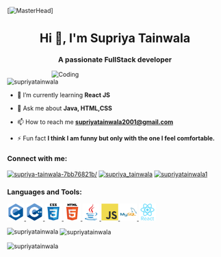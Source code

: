 [![MasterHead](https://as1.ftcdn.net/v2/jpg/01/94/01/00/1000_F_194010093_9tC5JNVsiEOlVDs2F5Y6d0paYrdWTdbT.jpg)]
<h1 align="center">Hi 👋, I'm Supriya Tainwala</h1>
<h3 align="center">A passionate FullStack developer</h3>
<img align="right" alt="Coding" width="400" src="https://cdn.dribbble.com/users/1162077/screenshots/3848914/programmer.gif">


<p align="left"> <img src="https://komarev.com/ghpvc/?username=supriyatainwala&label=Profile%20views&color=0e75b6&style=flat" alt="supriyatainwala" /> </p>

- 🌱 I’m currently learning **React JS**

- 💬 Ask me about **Java, HTML,CSS**

- 📫 How to reach me **supriyatainwala2001@gmail.com**

- ⚡ Fun fact **I think I am funny but only with the one I feel comfortable.**

<h3 align="left">Connect with me:</h3>
<p align="left">
<a href="https://linkedin.com/in/supriya-tainwala-7bb76821b/" target="blank"><img align="center" src="https://raw.githubusercontent.com/rahuldkjain/github-profile-readme-generator/master/src/images/icons/Social/linked-in-alt.svg" alt="supriya-tainwala-7bb76821b/" height="30" width="40" /></a>
<a href="https://instagram.com/supriya_tainwala" target="blank"><img align="center" src="https://raw.githubusercontent.com/rahuldkjain/github-profile-readme-generator/master/src/images/icons/Social/instagram.svg" alt="supriya_tainwala" height="30" width="40" /></a>
<a href="https://www.hackerrank.com/supriyatainwala1" target="blank"><img align="center" src="https://raw.githubusercontent.com/rahuldkjain/github-profile-readme-generator/master/src/images/icons/Social/hackerrank.svg" alt="supriyatainwala1" height="30" width="40" /></a>
</p>

<h3 align="left">Languages and Tools:</h3>
<p align="left"> <a href="https://www.cprogramming.com/" target="_blank" rel="noreferrer"> <img src="https://raw.githubusercontent.com/devicons/devicon/master/icons/c/c-original.svg" alt="c" width="40" height="40"/> </a> <a href="https://www.w3schools.com/cpp/" target="_blank" rel="noreferrer"> <img src="https://raw.githubusercontent.com/devicons/devicon/master/icons/cplusplus/cplusplus-original.svg" alt="cplusplus" width="40" height="40"/> </a> <a href="https://www.w3schools.com/css/" target="_blank" rel="noreferrer"> <img src="https://raw.githubusercontent.com/devicons/devicon/master/icons/css3/css3-original-wordmark.svg" alt="css3" width="40" height="40"/> </a> <a href="https://www.w3.org/html/" target="_blank" rel="noreferrer"> <img src="https://raw.githubusercontent.com/devicons/devicon/master/icons/html5/html5-original-wordmark.svg" alt="html5" width="40" height="40"/> </a> <a href="https://www.java.com" target="_blank" rel="noreferrer"> <img src="https://raw.githubusercontent.com/devicons/devicon/master/icons/java/java-original.svg" alt="java" width="40" height="40"/> </a> <a href="https://developer.mozilla.org/en-US/docs/Web/JavaScript" target="_blank" rel="noreferrer"> <img src="https://raw.githubusercontent.com/devicons/devicon/master/icons/javascript/javascript-original.svg" alt="javascript" width="40" height="40"/> </a> <a href="https://www.mysql.com/" target="_blank" rel="noreferrer"> <img src="https://raw.githubusercontent.com/devicons/devicon/master/icons/mysql/mysql-original-wordmark.svg" alt="mysql" width="40" height="40"/> </a> <a href="https://reactjs.org/" target="_blank" rel="noreferrer"> <img src="https://raw.githubusercontent.com/devicons/devicon/master/icons/react/react-original-wordmark.svg" alt="react" width="40" height="40"/> </a> </p>

<p><img align="left" src="https://github-readme-stats.vercel.app/api/top-langs?username=supriyatainwala&show_icons=true&locale=en&layout=compact" alt="supriyatainwala" /></p>

<p>&nbsp;<img align="center" src="https://github-readme-stats.vercel.app/api?username=supriyatainwala&show_icons=true&locale=en" alt="supriyatainwala" /></p>

<p><img align="center" src="https://github-readme-streak-stats.herokuapp.com/?user=supriyatainwala&" alt="supriyatainwala" /></p>
